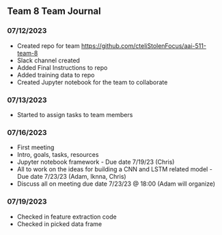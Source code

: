 ## Team 8 Team Journal

### 07/12/2023
- Created repo for team https://github.com/cteliStolenFocus/aai-511-team-8
- Slack channel created
- Added Final Instructions to repo
- Added training data to repo
- Created Jupyter notebook for the team to collaborate
### 07/13/2023
- Started to assign tasks to team members
### 07/16/2023
- First meeting
- Intro, goals, tasks, resources
- Jupyter notebook framework - Due date 7/19/23 (Chris)
- All to work on the ideas for building a CNN and LSTM related model - Due date 7/23/23 (Adam, Iknna, Chris)
- Discuss all on meeting due date 7/23/23 @ 18:00 (Adam will organize)
### 07/19/2023
- Checked in feature extraction code
- Checked in picked data frame
